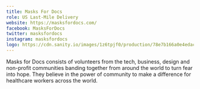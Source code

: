 ```yaml
---
title: Masks For Docs
role: US Last-Mile Delivery
website: https://masksfordocs.com/
facebook: MasksForDocs
twitter: masksfordocs
instagram: masksfordocs
logo: https://cdn.sanity.io/images/1z6tpjf0/production/78e7b166a0e4edac6538eb830570d722c92e647e-141x151.svg
---
```


Masks for Docs consists of volunteers from the tech, business, design and
non-profit communities banding together from around the world to turn fear into
hope. They believe in the power of community to make a difference for healthcare
workers across the world.
